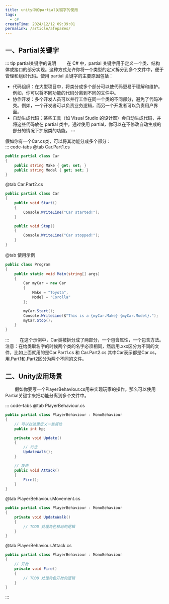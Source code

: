 ```yaml
---
title: unity中的partial关键字的使用
tags:
  - c#
createTime: 2024/12/12 09:39:01
permalink: /article/afepa8es/
---
```

## 一、Partial关键字
::: tip partial关键字的说明
<span class="left2" />在 C# 中，partial 关键字用于定义一个类、结构体或接口的部分实现。这种方式允许你将一个类型的定义拆分到多个文件中，便于管理和组织代码。使用 partial 关键字的主要原因包括：  
+ 代码组织：在大型项目中，将类分成多个部分可以使代码更易于理解和维护。例如，你可以将不同功能的代码分离到不同的文件中。
+ 协作开发：多个开发人员可以并行工作在同一个类的不同部分，避免了代码冲突。例如，一个开发者可以负责业务逻辑，而另一个开发者可以负责用户界面。
+ 自动生成代码：某些工具（如 Visual Studio 的设计器）会自动生成代码，并将这些代码放在 partial 类中。通过使用 partial，你可以在不修改自动生成的部分的情况下扩展类的功能。
:::

假如你有一个Car.cs类，可以将其功能分成多个部分：  
::: code-tabs
@tab Car.Part1.cs
``` c#
public partial class Car
{
    public string Make { get; set; }
    public string Model { get; set; }
}
```
@tab Car.Part2.cs 
``` c#
public partial class Car
{
    public void Start()
    {
        Console.WriteLine("Car started!");
    }

    public void Stop()
    {
        Console.WriteLine("Car stopped!");
    }
}

```

@tab 使用示例
``` c#
public class Program
{
    public static void Main(string[] args)
    {
        Car myCar = new Car
        {
            Make = "Toyota",
            Model = "Corolla"
        };

        myCar.Start();
        Console.WriteLine($"This is a {myCar.Make} {myCar.Model}.");
        myCar.Stop();
    }
}
```
:::
<span class="left2" />在这个示例中，Car类被拆分成了两部分，一个包含属性，一个包含方法。注意：在给类取名字的时候两个类的名字必须相同，然后用.xxx区分为不同的文件，比如上面就用的是Car.Part1.cs 和 Car.Part2.cs 其中Car表示都是Car.cs，用.Part1和.Part2区分为两个不同的文件。


## 二、Unity应用场景
<span class="left2" /> 假如你要写一个PlayerBehaviour.cs用来实现玩家的操作。那么可以使用Partial关键字来把功能分离到多个文件中。  

::: code-tabs
@tab PlayerBehaviour.cs

``` c#
public partial class PlayerBehaviour : MonoBehaviour
{
    // 可以在这里定义一些属性
    public int hp;

    private void Update()
    {
        // 行走
        UpdateWalk();
    }

    // 攻击
    public void Attack() 
    {
        Fire();
    }
}
```
@tab PlayerBehaviour.Movement.cs

``` c#
public partial class PlayerBehaviour : MonoBehaviour
{
    private void UpdateWalk()
    {
        // TODD 处理角色移动的逻辑
    }
}
```

@tab PlayerBehaviour.Attack.cs

``` c#
public partial class PlayerBehaviour : MonoBehaviour
{
    // 开枪
    private void Fire()
    {
        // TODD 处理角色开枪的逻辑
    }
}
```
:::
<style>
  .left2 {
    margin-left: 30px;
  }
</style>